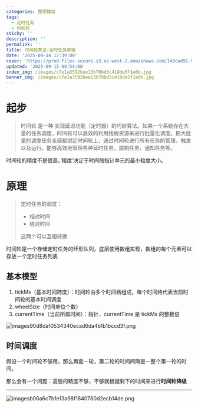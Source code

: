 ```yaml
---
categories: 整理输出
tags:
  - 定时任务
  - 时间轮
sticky: ''
description: ''
permalink: ''
title: 时间轮算法-定时任务原理
date: '2025-09-14 17:39:00'
cover: 'https://prod-files-secure.s3.us-west-2.amazonaws.com/143cad91-961b-48b0-82dc-78fbb6eb5abe/9c7983ed-dc34-4759-b8a6-88f5f5c00e58/wallhaven-weeqzx.jpg?X-Amz-Algorithm=AWS4-HMAC-SHA256&X-Amz-Content-Sha256=UNSIGNED-PAYLOAD&X-Amz-Credential=ASIAZI2LB466UYZZBE2U%2F20250919%2Fus-west-2%2Fs3%2Faws4_request&X-Amz-Date=20250919T040046Z&X-Amz-Expires=3600&X-Amz-Security-Token=IQoJb3JpZ2luX2VjEE8aCXVzLXdlc3QtMiJHMEUCIQDorLTKu8oMQeN3LDhfA79K5IugEN9gnG7Y7v4qEmnvhAIgNrcF06huSbHB%2FboIfMSs%2FN3zj%2BauapWfLh3b5Rh5IsAqiAQIyP%2F%2F%2F%2F%2F%2F%2F%2F%2F%2FARAAGgw2Mzc0MjMxODM4MDUiDOKplGqnq%2FT0oYsO3yrcA%2BrXnEDl5l%2BDXQLmwQrcwBNA0xQSuSIGWzGaAaWHiThCJOi1ypYzP7cQutJlCLe%2BqKLkDkG%2BaYpmojqGhEqBBIc2j19a4G4tkTC7nyiu8FT6q6jCYJdid5Ow5UawtxGwZUy%2BlHJ%2BwzTlOfczgvHyaEAZEUKMAOI3Zpx%2F1jVZ1ov5bV8a3UEMLh8xj1IdGqdc1Bmpug1qcA2X2e9HrZ5NybrogrWbXL8Ykz1hdGpFzPOAh8AGbJexukP%2BBQN58W4xajrLMrvQctwaqMDYL48p4vRBWqaMkK%2BTTbe3GvK9hvrDeBo44pnqddWD9ukLGe4ncmyPx6S1nOXntp2ZnmUWml3iLVYq5W66O8OD%2B5RucAOqmNY1THAHLdV0qrPiNzZXIxaaUHc3wZP8low3PRwT7cy7tAC2hc%2FZvZoIypfZYCl3pmkye5ecG1X836I9v%2BceRPy5YwrnQvL6sZ7MdrhfC70eX4x%2F3NzUXsxhj0Mx%2BTUdG%2FRo37FBu54xT%2F%2B5FdpnURNhtExGDJ9c5OsYykiU7lhKw1wXXFKfOiyTZ9MvxzCfehbKVJIvx4pkFDWDrUk8caojOVUZXPjYpRQ73r9KGOI09rMJCnDT9tTue9t0RTzkWtMvXOz5nz%2FsBls8MLWgssYGOqUBbzAcpgexknIerQs70q0qURoRqc%2F0Id8yMUSQFGbboIH38%2FylUwtj9uSJGiGpPF4ziv27cZIWBmGEJy75w7UQSV1fM44ca7W0QbbQSHHuZW200%2F%2Bb%2BKAXf7NPWwDV7y6LC24uxs8prA8Bc8J%2F5FDxXVlap6hhyEegUrQpJ%2FVmVZbhXzmp5Wwo1B4%2FibDDTngmOoWkxswOLXHbCsKm%2BYlVCFehRxa%2F&X-Amz-Signature=47d7443e3bb83ae9746bc57721d2ed37a83cc6f344ea7bcfed1783028e79ee21&X-Amz-SignedHeaders=host&x-amz-checksum-mode=ENABLED&x-id=GetObject'
updated: '2025-09-15 09:54:00'
index_img: /images/c7e1a3592bee13b70bd3c418de5f1e0b.jpg
banner_img: /images/c7e1a3592bee13b70bd3c418de5f1e0b.jpg
---
```


# 起步

> 时间轮 是一种 实现延迟功能（定时器）的巧妙算法。如果一个系统存在大量的任务调度，时间轮可以高效的利用线程资源来进行批量化调度。把大批量的调度任务全部都绑定时间轮上，通过时间轮进行所有任务的管理，触发以及运行。能够高效地管理各种延时任务，周期任务，通知任务等。

时间轮的精度不是很高。’精度’决定于时间段指针单元的最小粒度大小。


# 原理

> 定时任务的调度：
> - 相对时间
> - 绝对时间
>
> 这两个可以互相转换
>
>

时间轮是一个存储定时任务的环形队列，底层使用数组实现，数组的每个元素可以存放一个定时任务列表


## 基本模型

1. tickMs（基本时间跨度）：时间轮由多个时间格组成，每个时间格代表当前时间轮的基本时间调度
2. wheelSize（时间单位个数）
3. currentTime（当前所属时间）：指针，currentTime 是 tickMs 的整数倍

![images90d8daf0534340ecad6da4b1b1bccd3f.png](/images/f92562d83dcb42d83d3ae921e44b1a11.png)


## 时间调度


假设一个时间轮不够用，那么再套一轮，第二轮的时间间隔是一整个第一轮的时间。


那么会有一个问题：高层的精度不够，不够就根据剩下的时间来进行**时间轮降级**


---


![imagesb06a6c7b1e13a98f1840780d2ecb14de.png](/images/12e7f063f28d1a179740c057be9e06c7.png)

